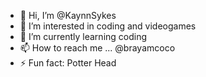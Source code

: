 - 👋 Hi, I’m @KaynnSykes
- 👀 I’m interested in coding and videogames
- 🌱 I’m currently learning coding
- 📫 How to reach me ... @brayamcoco
- ⚡ Fun fact: Potter Head
